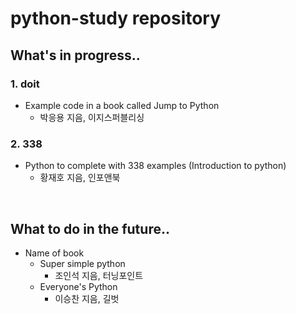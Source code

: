 # python-study repository

## What's in progress..


### 1. doit
- Example code in a book called Jump to Python
  - 박응용 지음, 이지스퍼블리싱

### 2. 338
- Python to complete with 338 examples (Introduction to python)
  - 황재호 지음, 인포앤북

<br>

## What to do in the future..
- Name of book
  - Super simple python
    - 조인석 지음, 터닝포인트 
  - Everyone's Python
    - 이승찬 지음, 길벗
